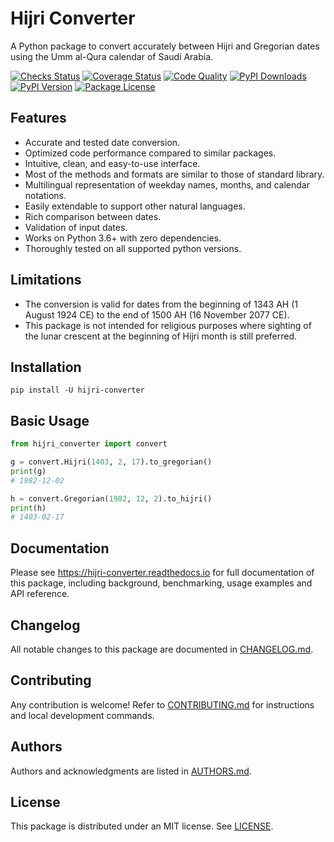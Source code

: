 # Hijri Converter

<!-- start summary -->
A Python package to convert accurately between Hijri and Gregorian dates
using the Umm al-Qura calendar of Saudi Arabia.

[![Checks Status](https://img.shields.io/github/workflow/status/dralshehri/hijri-converter/Checks?event=push&label=checks)][checks]
[![Coverage Status](https://img.shields.io/badge/coverage-100%25-success)][coverage]
[![Code Quality](https://img.shields.io/codefactor/grade/github/dralshehri/hijri-converter?&label=codefactor)][quality]
[![PyPI Downloads](https://img.shields.io/pypi/dm/hijri-converter?color=blue)][downloads]
[![PyPI Version](https://img.shields.io/pypi/v/hijri-converter)][version]
[![Package License](https://img.shields.io/github/license/dralshehri/hijri-converter)][license]

[checks]: https://github.com/dralshehri/hijri-converter/actions/workflows/checks.yml
[coverage]: https://github.com/dralshehri/hijri-converter/actions/workflows/checks.yml
[quality]: https://www.codefactor.io/repository/github/dralshehri/hijri-converter/overview/main
[downloads]: https://pypistats.org/packages/hijri-converter
[version]: https://pypi.python.org/pypi/hijri-converter
[license]: https://github.com/dralshehri/hijri-converter/blob/main/LICENSE

## Features

- Accurate and tested date conversion.
- Optimized code performance compared to similar packages.
- Intuitive, clean, and easy-to-use interface.
- Most of the methods and formats are similar to those of standard library.
- Multilingual representation of weekday names, months, and calendar notations.
- Easily extendable to support other natural languages.
- Rich comparison between dates.
- Validation of input dates.
- Works on Python 3.6+ with zero dependencies.
- Thoroughly tested on all supported python versions.

## Limitations

- The conversion is valid for dates from the beginning of 1343 AH
  (1 August 1924 CE) to the end of 1500 AH (16 November 2077 CE).
- This package is not intended for religious purposes where sighting of the lunar crescent at the beginning of Hijri month is still preferred.

## Installation

```shell
pip install -U hijri-converter
```

## Basic Usage

```python
from hijri_converter import convert

g = convert.Hijri(1403, 2, 17).to_gregorian()
print(g)
# 1982-12-02

h = convert.Gregorian(1982, 12, 2).to_hijri()
print(h)
# 1403-02-17
```
<!-- end summary -->

## Documentation

Please see <https://hijri-converter.readthedocs.io> for full documentation of
this package, including background, benchmarking, usage examples and API
reference.

## Changelog

All notable changes to this package are documented in 
[CHANGELOG.md](https://github.com/dralshehri/hijri-converter/blob/main/CHANGELOG.md).

## Contributing

Any contribution is welcome! Refer to
[CONTRIBUTING.md](https://github.com/dralshehri/hijri-converter/blob/main/CONTRIBUTING.md)
for instructions and local development commands.

## Authors

Authors and acknowledgments are listed in 
[AUTHORS.md](https://github.com/dralshehri/hijri-converter/blob/main/AUTHORS.md).

## License

This package is distributed under an MIT license.
See [LICENSE](https://github.com/dralshehri/hijri-converter/blob/main/LICENSE).
